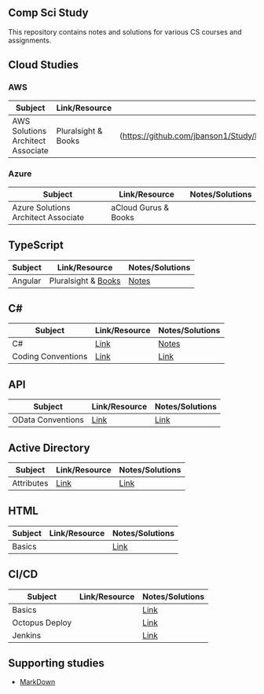 ## Comp Sci Study
This repository contains notes and solutions for various CS courses and assignments.

## Cloud Studies
### AWS
|Subject  | Link/Resource  |Notes/Solutions|
|--|--|--|
|AWS Solutions Architect Associate|Pluralsight & Books|(https://github.com/jbanson1/Study/blob/46f8146136a681af3d280208f22e0290b0bd9ead/Book_List_AWS_Solutions_Architect) |[Link](https://github.com/jbanson1/Study/blob/46f8146136a681af3d280208f22e0290b0bd9ead/Book_List_AWS_Solutions_Architect/README.md)|


### Azure
|Subject  | Link/Resource  |Notes/Solutions|
|--|--|--|
|Azure Solutions Architect Associate|aCloud Gurus & Books|  |[Link](https://github.com/jbanson1/Study/tree/main/Azure%20Solution%20Architect)|

## TypeScript
|Subject  | Link/Resource  |Notes/Solutions|
|--|--|--|
|Angular | Pluralsight & [Books](https://github.com/jbanson1/Study/blob/46f8146136a681af3d280208f22e0290b0bd9ead/Book_List_Angular) |[Notes](https://github.com/jbanson1/Study/blob/b7990e25e63296477657518bf5eaf880a7faa2bf/Angular_Studies/README.md)|

## C#
|Subject  | Link/Resource  |Notes/Solutions|
|--|--|--|
|C#|[Link]()|[Notes](https://github.com/jbanson1/Study/blob/b7990e25e63296477657518bf5eaf880a7faa2bf/C%23/README.md)|
|Coding Conventions |[Link](https://docs.microsoft.com/en-us/dotnet/csharp/fundamentals/coding-style/coding-conventions)|[Link]()|

## API
|Subject  | Link/Resource  |Notes/Solutions|
|--|--|--|
|OData Conventions|[Link](https://www.odata.org/documentation/odata-version-2-0/uri-conventions/)|[Link]()|

## Active Directory
|Subject  | Link/Resource  |Notes/Solutions|
|--|--|--|
|Attributes |[Link](http://www.kouti.com/tables/userattributes.htm)|[Link]()|

## HTML
|Subject  | Link/Resource  |Notes/Solutions|
|--|--|--|
|Basics ||[Link]()|

## CI/CD
|Subject  | Link/Resource  |Notes/Solutions|
|--|--|--|
|Basics ||[Link]()|
|Octopus Deploy ||[Link]()|
|Jenkins ||[Link]()|

## Supporting studies
- [MarkDown](https://www.markdownguide.org/basic-syntax/)

